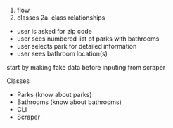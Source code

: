 
1. flow
2. classes
    2a. class relationships

- user is asked for zip code
- user sees numbered list of parks with bathrooms
- user selects park for detailed information
- user sees bathroom location(s)

start by making fake data before inputing from scraper

Classes
- Parks (know about parks)
- Bathrooms (know about bathrooms)
- CLI
- Scraper

